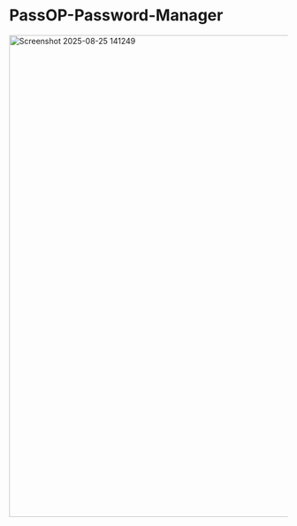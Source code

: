 # PassOP-Password-Manager
<img width="1919" height="872" alt="Screenshot 2025-08-25 141249" src="https://github.com/user-attachments/assets/dd6c1e74-9515-4ef8-92c3-e287438b50bb" />
